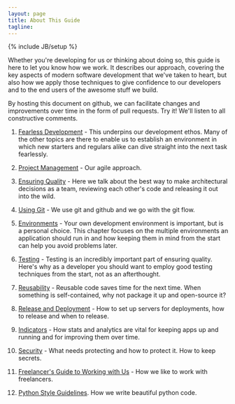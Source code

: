 ```yaml
---
layout: page
title: About This Guide
tagline:
---
```

{% include JB/setup %}

Whether you're developing for us or thinking about doing so, this guide is here to let you know how we work.  It describes our approach, covering the key aspects of modern software development that we've taken to heart, but
also how we apply those techniques to give confidence to our developers and to the end users of the awesome stuff we build.

By hosting this document on github, we can facilitate changes and improvements over time in the form of pull requests.  Try it!  We'll listen to all constructive comments.


1. [Fearless Development](pages/fearless-development.html) -
  This underpins our development ethos.  Many of the other topics are there to enable us to establish an environment in which new starters and regulars alike can dive straight into the next task fearlessly.

1. [Project Management](pages/project-management.html) -
  Our agile approach.

1. [Ensuring Quality](pages/ensuring-quality.html) -
  Here we talk about the best way to make architectural decisions as a team, reviewing each other's code and releasing it out into the wild.

1. [Using Git](pages/using-git.html) -
  We use git and github and we go with the git flow.

1. [Environments](pages/environments.html) -
  Your own development environment is important, but is a personal choice.  This chapter focuses on the multiple environments an application should run in and how keeping them in mind from the start can help you avoid problems later.

1. [Testing](pages/testing.html) -
  Testing is an incredibly important part of ensuring quality.  Here's why as a developer you should want to employ good testing techniques from the start, not as an afterthought.

1. [Reusability](pages/reusability.html) -
  Reusable code saves time for the next time.  When something is self-contained, why not package it up and open-source it?

1. [Release and Deployment](pages/release-and-deployment.html) -
  How to set up servers for deployments, how to release and when to release.

1. [Indicators](pages/indicators.html) -
  How stats and analytics are vital for keeping apps up and running and for improving them over time.

1. [Security](pages/security.html) -
  What needs protecting and how to protect it.  How to keep secrets.

1. [Freelancer's Guide to Working with Us](pages/freelancers-guide.html) -
  How we like to work with freelancers.

1. [Python Style Guidelines](pages/python-style-guides).
  How we write beautiful python code.

